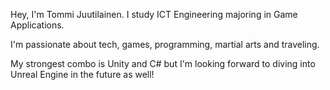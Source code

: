Hey, I'm Tommi Juutilainen. I study ICT Engineering majoring in Game Applications.

I'm passionate about tech, games, programming, martial arts and traveling.

My strongest combo is Unity and C# but I'm looking forward to diving into Unreal Engine in the future as well!

<!---
tommijuu/tommijuu is a ✨ special ✨ repository because its `README.md` (this file) appears on your GitHub profile.
You can click the Preview link to take a look at your changes.
--->

